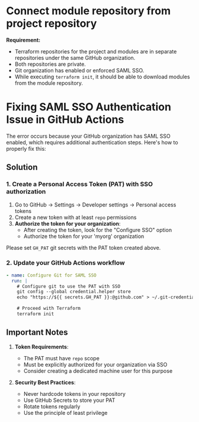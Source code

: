 # Connect module repository from project repository

**Requirement:**
- Terraform repositories for the project and modules are in separate repositories under the same GitHub organization. 
- Both repositories are private.
- Git organization has enabled or enforced SAML SSO.
- While executing `terraform init`, it should be able to download modules from the module repository.


# Fixing SAML SSO Authentication Issue in GitHub Actions

The error occurs because your GitHub organization has SAML SSO enabled, which requires additional authentication steps. Here's how to properly fix this:

## Solution

### 1. Create a Personal Access Token (PAT) with SSO authorization
1. Go to GitHub → Settings → Developer settings → Personal access tokens
2. Create a new token with at least `repo` permissions
3. **Authorize the token for your organization**:
   - After creating the token, look for the "Configure SSO" option
   - Authorize the token for your 'myorg' organization

Please set `GH_PAT` git secrets with the PAT token created above. 

### 2. Update your GitHub Actions workflow

```yaml
- name: Configure Git for SAML SSO
  run: |
    # Configure git to use the PAT with SSO
    git config --global credential.helper store
    echo "https://${{ secrets.GH_PAT }}:@github.com" > ~/.git-credentials
    
    # Proceed with Terraform
    terraform init
```

## Important Notes

1. **Token Requirements**:
   - The PAT must have `repo` scope
   - Must be explicitly authorized for your organization via SSO
   - Consider creating a dedicated machine user for this purpose

2. **Security Best Practices**:
   - Never hardcode tokens in your repository
   - Use GitHub Secrets to store your PAT
   - Rotate tokens regularly
   - Use the principle of least privilege
